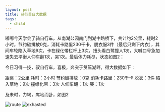 ```yaml
---
layout: post
title: 骑行首日大数据
tags:
  - child
---
```


嘟嘟今天学会了骑自行车，从南湖公园南门到湖中路桥下，共计约2公里，耗时2小时，节约碳排放0克，消耗卡路里230千卡，脱衣服3件（最后只剩下内衣），其间车轮陷入草地9次，卡在绿化带栏杆上3次，扭头看白鹭撞人1次，大喊口号急加速失去平衡人仰车翻1次，哭1次。最后体力耗尽，状态如图2：

今日习得一技，驭自行车，喜极，奔突于筼筜湖畔，得大数据如下：

距离：2公里
耗时：2小时
节约碳排放：0克
消耗卡路里：230千卡
脱衣：3件
陷入草地：9次
撞绿化带：3次
人仰车翻：1次
哭：1次

及未时，力竭，席地而卧，如图2


![route][1]
![exhasted][2]

[1]: http://wx3.sinaimg.cn/large/6e471a1dgy1fngj66jz6qj218b0minm9.jpg
[2]: http://wx4.sinaimg.cn/large/6e471a1dgy1fngjan09ixj22c0340e82.jpg
